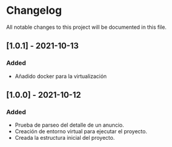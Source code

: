 # Changelog
All notable changes to this project will be documented in this file.

## [1.0.1] - 2021-10-13
### Added 
- Añadido docker para la virtualización

## [1.0.0] - 2021-10-12
### Added
- Prueba de parseo del detalle de un anuncio.
- Creación de entorno virtual para ejecutar el proyecto.
- Creada la estructura inicial del proyecto.
